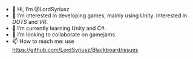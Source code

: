 - 👋 Hi, I’m @LordSyriusz
- 👀 I’m interested in developing games, mainly using Unity. Interested in *DOTS* and *VR*. 
- 🌱 I’m currently learning Unity and C#.
- 💞️ I’m looking to collaborate on gamejams.
- 📫 How to reach me: use https://github.com/LordSyriusz/Blackboard/issues
<!---
LordSyriusz/LordSyriusz is a ✨ special ✨ repository because its `README.md` (this file) appears on your GitHub profile.
You can click the Preview link to take a look at your changes.
--->
